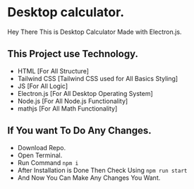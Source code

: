# Desktop calculator.

Hey There This is Desktop Calculator Made with Electron.js.

## This Project use Technology.

- HTML [For All Structure]
- Tailwind CSS [Tailwind CSS used for All Basics Styling]
- JS [For All Logic]
- Electron.js [For All Desktop Operating System]
- Node.js [For All Node.js Functionality]
- mathjs [For All Math Functionality]

## If You want To Do Any Changes.

- Download Repo.
- Open Terminal.
- Run Command `npm i`
- After Installation is Done Then Check Using `npm run start`
- And Now You Can Make Any Changes You Want.